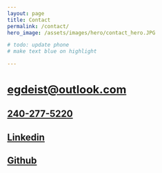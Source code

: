 ```yaml
---
layout: page
title: Contact
permalink: /contact/
hero_image: /assets/images/hero/contact_hero.JPG

# todo: update phone
# make text blue on highlight

---
```

<link rel="stylesheet" href="https://cdnjs.cloudflare.com/ajax/libs/font-awesome/4.7.0/css/font-awesome.min.css">
<link rel="stylesheet" href="https://cdn.jsdelivr.net/gh/devicons/devicon@v2.15.1/devicon.min.css">

<div class="tile is-ancestor">
  <div class="tile is-parent is-3">
    <a href="mailto:egdeist@outlook.com" class="tile is-child box">
        <i class="fa fa-envelope" style="font-size:10.5rem"></i>
        <h2 style="font-size:1.6rem">egdeist@outlook.com</h2>
    </a>
  </div>
  <div class="tile is-parent is-3">
    <a href="tel:240-277-5220" class="tile is-child box">
        <i class="fa fa-phone" style="font-size:10.5rem"></i>
        <h2>240-277-5220</h2>  
    </a>
  </div>
  <div class="tile is-parent is-3">
    <a href="https://www.linkedin.com/in/evan-deist-673b07192/" class="tile is-child box">
        <i class="devicon-linkedin-plain" style="font-size:10.5rem"></i>
        <h2>Linkedin</h2>
    </a>
  </div>
  <div class="tile is-parent is-3">
    <a href="https://github.com/evndeist" class="tile is-child box">
        <i class="devicon-github-original" style="font-size:10.5rem"></i>
        <h2>Github</h2>
    </a>
  </div>
</div>